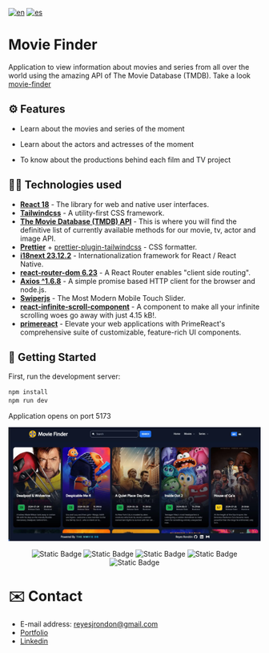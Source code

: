 [![en](https://img.shields.io/badge/lang-en-red.svg)](https://github.com/Reyes1921/movie-finder/blob/main/README.md)
[![es](https://img.shields.io/badge/lang-es-yellow.svg)](https://github.com/Reyes1921/movie-finder/blob/main/README.es.md)

# Movie Finder

Application to view information about movies and series from all over the world using the amazing API of The Movie Database (TMDB). Take a look [movie-finder](https://movie-finder-3000.netlify.app/)

## ⚙️ Features

- Learn about the movies and series of the moment

- Learn about the actors and actresses of the moment

- To know about the productions behind each film and TV project

## 👨‍💻 Technologies used

- [**React 18**](https://react.dev/) - The library for web and native user interfaces.
- [**Tailwindcss**](https://tailwindcss.com/) - A utility-first CSS framework.
- [**The Movie Database (TMDB) API**](https://www.themoviedb.org/) - This is where you will find the definitive list of currently available methods for our movie, tv, actor and image API.
- [**Prettier**](https://prettier.io/) + [prettier-plugin-tailwindcss](https://github.com/tailwindlabs/prettier-plugin-tailwindcss) - CSS formatter.
- [**i18next 23.12.2**](https://react.i18next.com/) - Internationalization framework for React / React Native.
- [**react-router-dom 6.23**](https://reactrouter.com/en/main) - A React Router enables "client side routing".
- [**Axios ^1.6.8**](https://axios-http.com/) - A simple promise based HTTP client for the browser and node.js.
- [**Swiperjs**](https://swiperjs.com/) - The Most Modern Mobile Touch Slider.
- [**react-infinite-scroll-component**](https://www.npmjs.com/package/react-infinite-scroll-component) - A component to make all your infinite scrolling woes go away with just 4.15 kB!.
- [**primereact**](https://primereact.org/) - Elevate your web applications with PrimeReact's comprehensive suite of customizable, feature-rich UI components.

## 🚀 Getting Started

First, run the development server:

```bash
npm install
npm run dev
```

Application opens on port 5173

<img src='./public//wallpaper-en.webp'>
<div align="center">

![Static Badge](https://img.shields.io/badge/React-61DAFB?style=flat&logo=react&logoColor=ffffff)
![Static Badge](https://img.shields.io/badge/Tailwind%20CSS-06B6D4?style=flat&logo=tailwindcss&logoColor=ffffff)
![Static Badge](https://img.shields.io/badge/themoviedatabase-01B4E4?style=flat&logo=themoviedatabase&logoColor=ffffff)
![Static Badge](https://img.shields.io/badge/swiper-6332F6?style=flat&logo=swiper&logoColor=ffffff)
![Static Badge](https://img.shields.io/badge/i18next-26A69A?style=flat&logo=i18next&logoColor=ffffff)

</div>

# ✉️ Contact

- E-mail address: reyesjrondon@gmail.com
- [Portfolio](https://www.reyesrondon.dev/en)
- [Linkedin](https://www.linkedin.com/in/reyes-rondon/?locale=en_US)
